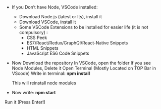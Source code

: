 
* If you Don’t have Node, VSCode installed:
  * Download Node.js (latest or lts), install it
  * Download VSCode, install it
  * Some VSCode Extensions to be installed for easier life (it is not compulsory) :
     * CSS Peek
     * ES7/React/Redux/GraphQl/React-Native Snippets
     * HTML Snippets
     * JavaScript ES6 Code Snippets

* Now Download the repository
  In VSCode, open the folder
  If you see Node Modules, Delete it
  Open Terminal (Mostly Located on TOP Bar in VScode)
  Write in terminal:
    **npm install** 
    
  This will reinstall node modules
* Now write:
**npm start**

Run it (Press Enter!)

